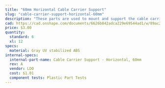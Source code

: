 ```yaml
---
title: "60mm Horizontal Cable Carrier Support"
slug: "cable-carrier-support-horizontal-60mm"
description: "These parts are used to mount and support the cable carriers. The gusset also functions as an area for cables, tubes, and the LED light strip to be routed through."
cad: https://cad.onshape.com/documents/6626b842adca229e69544ad1/w/89ac2637f82d915f22c2bcd0/e/3576465d04194d337ac5e8be?renderMode=0&uiState=625db78bd22e17513bda000d
price: $3.00
quantity:
  standard: 6
  xl: 12
specs:
  material: Gray UV stabilized ABS
internal-specs:
  internal-part-name: Cable Carrier Support - Horizontal, 60mm
  rev: A
  vendor: LDO
  cost: $1.01
  component tests: Plastic Part Tests
---
```


